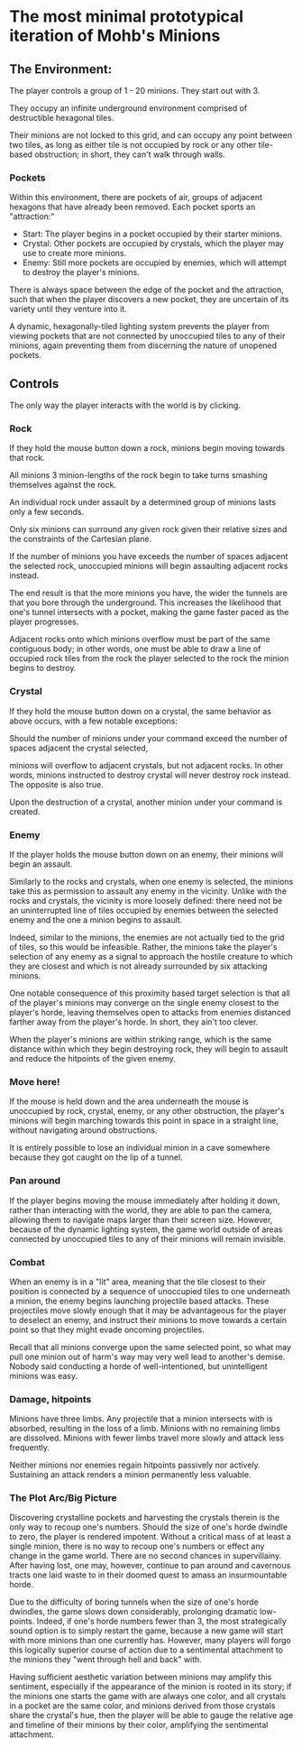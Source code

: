 # The most minimal prototypical iteration of Mohb's Minions

## The Environment:
The player controls a group of 1 - 20 minions. They start out with 3.

They occupy an infinite underground environment comprised of destructible hexagonal tiles.

Their minions are not locked to this grid, and can occupy any point between two tiles,
as long as either tile is not occupied by rock or any other tile-based obstruction; in short, they can't walk through walls.

### Pockets
Within this environment, there are pockets of air, groups of adjacent hexagons that have already been removed.
Each pocket sports an "attraction:"
  - Start: The player begins in a pocket occupied by their starter minions.
  - Crystal: Other pockets are occupied by crystals, which the player may use to create more minions.
  - Enemy: Still more pockets are occupied by enemies, which will attempt to destroy the player's minions.

There is always space between the edge of the pocket and the attraction, such that when the player discovers
a new pocket, they are uncertain of its variety until they venture into it.

A dynamic, hexagonally-tiled lighting system prevents the player from viewing pockets that are not connected
by unoccupied tiles to any of their minions, again preventing them from discerning the nature of unopened pockets.

## Controls
The only way the player interacts with the world is by clicking.

### Rock
If they hold the mouse button down a rock, minions begin moving towards that rock.

All minions 3 minion-lengths of the rock begin to take turns smashing themselves against the rock.

An individual rock under assault by a determined group of minions lasts only a few seconds.

Only six minions can surround any given rock given their relative sizes and the constraints of the Cartesian plane.

If the number of minions you have exceeds the number of spaces adjacent the selected rock,
unoccupied minions will begin assaulting adjacent rocks instead.

The end result is that the more minions you have, the wider the tunnels are that you bore through the underground.
This increases the likelihood that one's tunnel intersects with a pocket, making the game faster paced as the player progresses.

Adjacent rocks onto which minions overflow must be part of the same contiguous body; in other words, one must
be able to draw a line of occupied rock tiles from the rock the player selected to the rock the minion begins to destroy.

### Crystal
If they hold the mouse button down on a crystal, the same behavior as above occurs, with a few notable exceptions:

Should the number of minions under your command exceed the number of spaces adjacent the crystal selected,

minions will overflow to adjacent crystals, but not adjacent rocks. In other words, minions instructed to destroy crystal
will never destroy rock instead. The opposite is also true.

Upon the destruction of a crystal, another minion under your command is created.

### Enemy
If the player holds the mouse button down on an enemy, their minions will begin an assault.

Similarly to the rocks and crystals, when one enemy is selected, the minions take this as permission to assault any
enemy in the vicinity. Unlike with the rocks and crystals, the vicinity is more loosely defined: there need not be
an uninterrupted line of tiles occupied by enemies between the selected enemy and the one a minion begins to assault.

Indeed, similar to the minions, the enemies are not actually tied to the grid of tiles, so this would be infeasible.
Rather, the minions take the player's selection of any enemy as a signal to approach the hostile creature
to which they are closest and which is not already surrounded by six attacking minions.

One notable consequence of this proximity based target selection is that all of the player's minions may converge on the single
enemy closest to the player's horde, leaving themselves open to attacks from enemies distanced farther away from the player's
horde. In short, they ain't too clever.

When the player's minions are within striking range, which is the same distance within which they begin destroying rock,
they will begin to assault and reduce the hitpoints of the given enemy.

### Move here!
If the mouse is held down and the area underneath the mouse is unoccupied by rock, crystal, enemy, or any other obstruction,
the player's minions will begin marching towards this point in space in a straight line, without navigating around obstructions.

It is entirely possible to lose an individual minion in a cave somewhere because they got caught on the lip of a tunnel.

### Pan around
If the player begins moving the mouse immediately after holding it down, rather than interacting with the world,
they are able to pan the camera, allowing them to navigate maps larger than their screen size. However, because of the
dynamic lighting system, the game world outside of areas connected by unoccupied tiles to any of their minions will remain
invisible.

### Combat
When an enemy is in a "lit" area, meaning that the tile closest to their position is connected by a sequence of unoccupied tiles to
one underneath a minion, the enemy begins launching projectile based attacks. These projectiles move slowly enough that it may
be advantageous for the player to deselect an enemy, and instruct their minions to move towards a certain point so that they might
evade oncoming projectiles.

Recall that all minions converge upon the same selected point, so what may pull one minion out of harm's
way may very well lead to another's demise. Nobody said conducting a horde of well-intentioned, but unintelligent minions was easy.

### Damage, hitpoints
Minions have three limbs. Any projectile that a minion intersects with is absorbed, resulting in the loss of a limb. Minions with no
remaining limbs are dissolved. Minions with fewer limbs travel more slowly and attack less frequently.

Neither minions nor enemies regain hitpoints passively nor actively. Sustaining an attack renders a minion permanently less valuable.

### The Plot Arc/Big Picture
Discovering crystalline pockets and harvesting the crystals therein is the only way to recoup one's numbers.
Should the size of one's horde dwindle to zero, the player is rendered impotent. Without a critical mass of at least a single minion,
there is no way to recoup one's numbers or effect any change in the game world. There are no second chances in supervillainy. After
having lost, one may, however, continue to pan around and cavernous tracts one laid waste to in their doomed quest to amass an
insurmountable horde.

Due to the difficulty of boring tunnels when the size of one's horde dwindles, the game slows down considerably,
prolonging dramatic low-points. Indeed, if one's horde numbers fewer than 3, the most strategically sound option is to simply
restart the game, because a new game will start with more minions than one currently has. However, many players will forgo
this logically superior course of action due to a sentimental attachment to the minions they "went through hell and back" with.

Having sufficient aesthetic variation between minions may amplify this sentiment, especially if the appearance of the minion
is rooted in its story; if the minions one starts the game with are always one color, and all crystals in a pocket are the same color,
and minions derived from those crystals share the crystal's hue, then the player will be able to gauge the relative age and
timeline of their minions by their color, amplifying the sentimental attachment.
